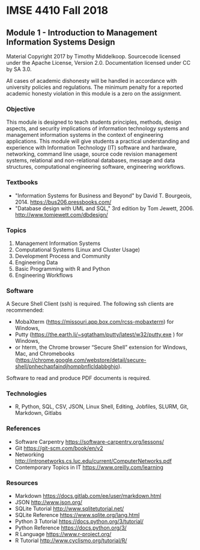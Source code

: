 # IMSE 4410 Fall 2018

## Module 1 - Introduction to Management Information Systems Design

Material Copyright 2017 by Timothy Middelkoop. Sourcecode licensed under the Apache License, Version 2.0. Documentation licensed under CC by SA 3.0.

All cases of academic dishonesty will be handled in accordance with university policies and regulations.  The minimum penalty for a reported academic honesty violation in this module is a zero on the assignment.

### Objective
This module is designed to teach students principles, methods, design
aspects, and security implications of information technology systems
and management information systems in the context of engineering
applications.  This module will give students a practical
understanding and experience with Information Technology (IT) software
and hardware, networking, command line usage, source code revision
management systems, relational and non-relational databases, message
and data structures, computational engineering software, engineering
workflows.

### Textbooks
* "Information Systems for Business and Beyond" by David T. Bourgeois, 2014. https://bus206.pressbooks.com/
* "Database design with UML and SQL," 3rd edition by Tom Jewett, 2006. http://www.tomjewett.com/dbdesign/

### Topics
1. Management Information Systems
2. Computational Systems (Linux and Cluster Usage)
3. Development Process and Community
4. Engineering Data
5. Basic Programming with R and Python
6. Engineering Workflows

### Software
A Secure Shell Client (ssh) is required. The following ssh clients are recommended: 
* MobaXterm (https://missouri.app.box.com/rcss-mobaxterm) for Windows, 
* Putty (https://the.earth.li/~sgtatham/putty/latest/w32/putty.exe ) for Windows, 
* or hterm, the Chrome browser “Secure Shell” extension for Windows, Mac, and Chromebooks (https://chrome.google.com/webstore/detail/secure-shell/pnhechapfaindjhompbnflcldabbghjo).

Software to read and produce PDF documents is required.

### Technologies
* R, Python, SQL, CSV, JSON, Linux Shell, Editing, Jobfiles, SLURM, Git, Markdown, Gitlabs

### References
* Software Carpentry https://software-carpentry.org/lessons/
* Git https://git-scm.com/book/en/v2
* Networking http://intronetworks.cs.luc.edu/current/ComputerNetworks.pdf
* Contemporary Topics in IT https://www.oreilly.com/learning

### Resources
* Markdown https://docs.gitlab.com/ee/user/markdown.html
* JSON http://www.json.org/
* SQLite Tutorial http://www.sqlitetutorial.net/
* SQLite Reference https://www.sqlite.org/lang.html
* Python 3 Tutorial https://docs.python.org/3/tutorial/
* Python Reference https://docs.python.org/3/
* R Language https://www.r-project.org/
* R Tutorial http://www.cyclismo.org/tutorial/R/
